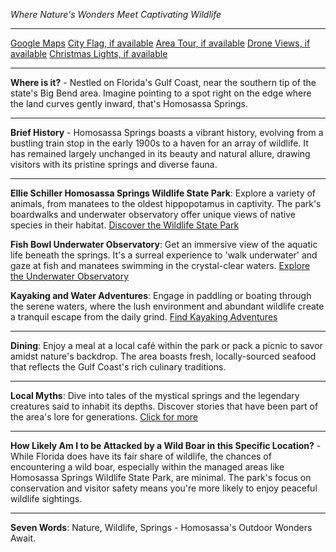 *Where Nature's Wonders Meet Captivating Wildlife*

---

[Google Maps](https://www.google.com/maps/place/Homosassa+Springs,+FL/data=!3m1!1e3)
[City Flag, if available](https://www.google.com/search?tbm=isch&q=Homosassa+Springs+FL+Flag+Picture)
[Area Tour, if available](https://www.youtube.com/results?search_query=Homosassa+Springs+FL+4k+tour)
[Drone Views, if available](https://www.youtube.com/results?search_query=Homosassa+Springs+FL+4k+drone)
[Christmas Lights, if available](https://www.youtube.com/results?search_query=Homosassa+Springs+FL+christmas+lights)

---

**Where is it?** - Nestled on Florida's Gulf Coast, near the southern tip of the state's Big Bend area. Imagine pointing to a spot right on the edge where the land curves gently inward, that's Homosassa Springs.

---

**Brief History** - Homosassa Springs boasts a vibrant history, evolving from a bustling train stop in the early 1900s to a haven for an array of wildlife. It has remained largely unchanged in its beauty and natural allure, drawing visitors with its pristine springs and diverse fauna.

---

**Ellie Schiller Homosassa Springs Wildlife State Park**: Explore a variety of animals, from manatees to the oldest hippopotamus in captivity. The park's boardwalks and underwater observatory offer unique views of native species in their habitat.
[Discover the Wildlife State Park](https://www.youtube.com/results?search_query=Homosassa+Springs+FL+Wildlife+State+Park)

**Fish Bowl Underwater Observatory**: Get an immersive view of the aquatic life beneath the springs. It's a surreal experience to 'walk underwater' and gaze at fish and manatees swimming in the crystal-clear waters.
[Explore the Underwater Observatory](https://www.youtube.com/results?search_query=Homosassa+Springs+FL+Underwater+Observatory)

**Kayaking and Water Adventures**: Engage in paddling or boating through the serene waters, where the lush environment and abundant wildlife create a tranquil escape from the daily grind.
[Find Kayaking Adventures](https://www.youtube.com/results?search_query=Homosassa+Springs+FL+kayaking)

---

**Dining**: Enjoy a meal at a local café within the park or pack a picnic to savor amidst nature's backdrop. The area boasts fresh, locally-sourced seafood that reflects the Gulf Coast's rich culinary traditions.

---

**Local Myths**: Dive into tales of the mystical springs and the legendary creatures said to inhabit its depths. Discover stories that have been part of the area's lore for generations.
[Click for more](https://www.google.com/search?q=Homosassa+Springs+FL+myths)

---

**How Likely Am I to be Attacked by a Wild Boar in this Specific Location?** - While Florida does have its fair share of wildlife, the chances of encountering a wild boar, especially within the managed areas like Homosassa Springs Wildlife State Park, are minimal. The park's focus on conservation and visitor safety means you're more likely to enjoy peaceful wildlife sightings.

---

**Seven Words**: Nature, Wildlife, Springs - Homosassa's Outdoor Wonders Await.